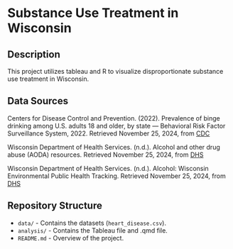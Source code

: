 # Substance Use Treatment in Wisconsin

## Description
This project utilizes tableau and R to visualize disproportionate substance use treatment in Wisconsin. 

## Data Sources
Centers for Disease Control and Prevention. (2022). Prevalence of binge drinking among U.S. adults 18 and older, by state — Behavioral Risk Factor Surveillance System, 2022. Retrieved November 25, 2024, from [CDC](https://www.cdc.gov/alcohol/excessive-drinking-data/index.html)

Wisconsin Department of Health Services. (n.d.). Alcohol and other drug abuse (AODA) resources. Retrieved November 25, 2024, from [DHS](https://www.dhs.wisconsin.gov/guide/aoda.html)

Wisconsin Department of Health Services. (n.d.). Alcohol: Wisconsin Environmental Public Health Tracking. Retrieved November 25, 2024, from [DHS](https://www.dhs.wisconsin.gov/epht/alcohol.html)

## Repository Structure
- `data/` - Contains the datasets (`heart_disease.csv`).
- `analysis/` - Contains the Tableau file and .qmd file. 
- `README.md` - Overview of the project.
